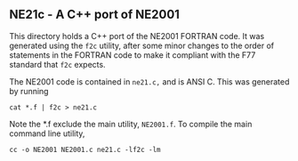 ## NE21c - A C++ port of NE2001

This directory holds a C++ port of the NE2001 FORTRAN code. 
It was generated using the `f2c` utility, after some minor
changes to the order of statements in the FORTRAN code to
make it compliant with the F77 standard that `f2c` expects.

The NE2001 code is contained in `ne21.c,` and is ANSI C. 
This was generated by running

    cat *.f | f2c > ne21.c

Note the *.f exclude the main utility, `NE2001.f`. 
To compile the main command line utility,

    cc -o NE2001 NE2001.c ne21.c -lf2c -lm



